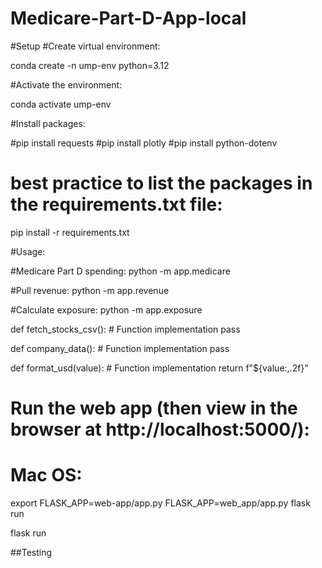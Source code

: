 # Medicare-Part-D-App-local
#Setup
#Create virtual environment:

conda create -n ump-env python=3.12

#Activate the environment:

conda activate ump-env

#Install packages:

#pip install requests
#pip install plotly
#pip install python-dotenv

# best practice to list the packages in the requirements.txt file:
pip install -r requirements.txt

#Usage:

#Medicare Part D spending:
python -m app.medicare

#Pull revenue:
python -m app.revenue

#Calculate exposure:
python -m app.exposure

def fetch_stocks_csv():
	# Function implementation
	pass

def company_data():
	# Function implementation
	pass

def format_usd(value):
	# Function implementation
	return f"${value:,.2f}"

# Run the web app (then view in the browser at http://localhost:5000/):

# Mac OS:
export FLASK_APP=web-app/app.py
FLASK_APP=web_app/app.py flask run

flask run

##Testing
